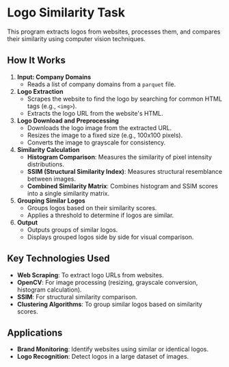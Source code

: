 
<body>
    <h1>Logo Similarity Task</h1>
    <p>This program extracts logos from websites, processes them, and compares their similarity using computer vision techniques.</p>

<h2>How It Works</h2>
    <ol>
        <li><strong>Input: Company Domains</strong>
            <ul>
                <li>Reads a list of company domains from a <code>parquet</code> file.</li>
            </ul>
        </li>
        <li><strong>Logo Extraction</strong>
            <ul>
                <li>Scrapes the website to find the logo by searching for common HTML tags (e.g., <code>&lt;img&gt;</code>).</li>
                <li>Extracts the logo URL from the website's HTML.</li>
            </ul>
        </li>
        <li><strong>Logo Download and Preprocessing</strong>
            <ul>
                <li>Downloads the logo image from the extracted URL.</li>
                <li>Resizes the image to a fixed size (e.g., 100x100 pixels).</li>
                <li>Converts the image to grayscale for consistency.</li>
            </ul>
        </li>
        <li><strong>Similarity Calculation</strong>
            <ul>
                <li><strong>Histogram Comparison</strong>: Measures the similarity of pixel intensity distributions.</li>
                <li><strong>SSIM (Structural Similarity Index)</strong>: Measures structural resemblance between images.</li>
                <li><strong>Combined Similarity Matrix</strong>: Combines histogram and SSIM scores into a single similarity matrix.</li>
            </ul>
        </li>
        <li><strong>Grouping Similar Logos</strong>
            <ul>
                <li>Groups logos based on their similarity scores.</li>
                <li>Applies a threshold to determine if logos are similar.</li>
            </ul>
        </li>
        <li><strong>Output</strong>
            <ul>
                <li>Outputs groups of similar logos.</li>
                <li>Displays grouped logos side by side for visual comparison.</li>
            </ul>
        </li>
    </ol>

<h2>Key Technologies Used</h2>
    <ul>
        <li><strong>Web Scraping</strong>: To extract logo URLs from websites.</li>
        <li><strong>OpenCV</strong>: For image processing (resizing, grayscale conversion, histogram calculation).</li>
        <li><strong>SSIM</strong>: For structural similarity comparison.</li>
        <li><strong>Clustering Algorithms</strong>: To group similar logos based on similarity scores.</li>
    </ul>

<h2>Applications</h2>
    <ul>
        <li><strong>Brand Monitoring</strong>: Identify websites using similar or identical logos.</li>
        <li><strong>Logo Recognition</strong>: Detect logos in a large dataset of images.</li>
    </ul>
</body>
</html>
